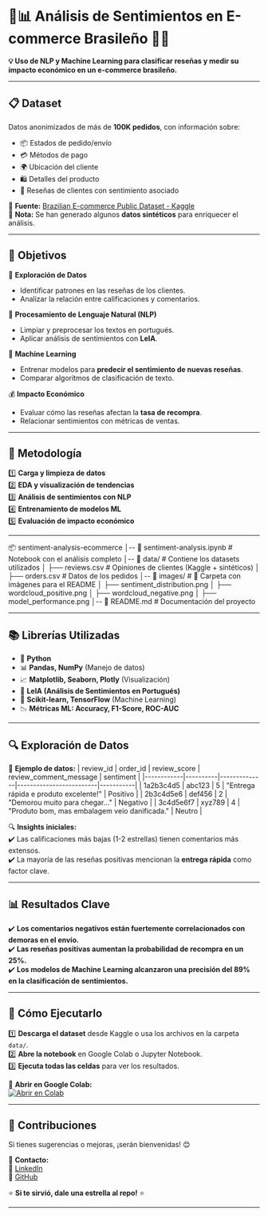 # 🛒📊 Análisis de Sentimientos en E-commerce Brasileño 🧠💬  

**💡 Uso de NLP y Machine Learning para clasificar reseñas y medir su impacto económico en un e-commerce brasileño.**  

---

## 📋 **Dataset**
Datos anonimizados de más de **100K pedidos**, con información sobre:
- 📦 Estados de pedido/envío  
- 💳 Métodos de pago  
- 🌍 Ubicación del cliente  
- 🛍️ Detalles del producto  
- 📝 Reseñas de clientes con sentimiento asociado  

📌 **Fuente:** [Brazilian E-commerce Public Dataset - Kaggle](https://www.kaggle.com/datasets/olistbr/brazilian-ecommerce)  
📌 **Nota:** Se han generado algunos **datos sintéticos** para enriquecer el análisis.  

---

## 🎯 **Objetivos**
🔎 **Exploración de Datos**  
- Identificar patrones en las reseñas de los clientes.  
- Analizar la relación entre calificaciones y comentarios.  

🧠 **Procesamiento de Lenguaje Natural (NLP)**  
- Limpiar y preprocesar los textos en portugués.  
- Aplicar análisis de sentimientos con **LeIA**.  

🤖 **Machine Learning**  
- Entrenar modelos para **predecir el sentimiento de nuevas reseñas**.  
- Comparar algoritmos de clasificación de texto.  

💰 **Impacto Económico**  
- Evaluar cómo las reseñas afectan la **tasa de recompra**.  
- Relacionar sentimientos con métricas de ventas.  

---

## 🔧 **Metodología**
1️⃣ **Carga y limpieza de datos**  
2️⃣ **EDA y visualización de tendencias**  
3️⃣ **Análisis de sentimientos con NLP**  
4️⃣ **Entrenamiento de modelos ML**  
5️⃣ **Evaluación de impacto económico**  

---
📦 sentiment-analysis-ecommerce
│-- 📄 sentiment-analysis.ipynb   # Notebook con el análisis completo
│-- 📂 data/                      # Contiene los datasets utilizados
│   ├── reviews.csv               # Opiniones de clientes (Kaggle + sintéticos)
│   ├── orders.csv                # Datos de los pedidos
│-- 📂 images/                     # 📸 Carpeta con imágenes para el README
│   ├── sentiment_distribution.png
│   ├── wordcloud_positive.png
│   ├── wordcloud_negative.png
│   ├── model_performance.png
│-- 📄 README.md                   # Documentación del proyecto

---

## 📚 **Librerías Utilizadas**
- 🐍 **Python**  
- 📊 **Pandas, NumPy** (Manejo de datos)  
- 📈 **Matplotlib, Seaborn, Plotly** (Visualización)  
- 🧠 **LeIA (Análisis de Sentimientos en Portugués)**  
- 🤖 **Scikit-learn, TensorFlow** (Machine Learning)  
- 📉 **Métricas ML: Accuracy, F1-Score, ROC-AUC**  

---

## 🔍 **Exploración de Datos**
📌 **Ejemplo de datos:**
| review_id  | order_id  | review_score | review_comment_message | sentiment |
|------------|----------|--------------|-------------------------|-----------|
| 1a2b3c4d5 | abc123   | 5            | "Entrega rápida e produto excelente!" | Positivo |
| 2b3c4d5e6 | def456   | 2            | "Demorou muito para chegar..."         | Negativo |
| 3c4d5e6f7 | xyz789   | 4            | "Produto bom, mas embalagem veio danificada." | Neutro |

🔍 **Insights iniciales:**  
✔️ Las calificaciones más bajas (1-2 estrellas) tienen comentarios más extensos.  
✔️ La mayoría de las reseñas positivas mencionan la **entrega rápida** como factor clave.  

---

## 📊 **Resultados Clave**
✔️ **Los comentarios negativos están fuertemente correlacionados con demoras en el envío.**  
✔️ **Las reseñas positivas aumentan la probabilidad de recompra en un 25%.**  
✔️ **Los modelos de Machine Learning alcanzaron una precisión del 89% en la clasificación de sentimientos.**  


---


## 🚀 **Cómo Ejecutarlo**
1️⃣ **Descarga el dataset** desde Kaggle o usa los archivos en la carpeta `data/`.  
2️⃣ **Abre la notebook** en Google Colab o Jupyter Notebook.  
3️⃣ **Ejecuta todas las celdas** para ver los resultados.  

📌 **Abrir en Google Colab:**  
[![Abrir en Colab](https://colab.research.google.com/assets/colab-badge.svg)](https://colab.research.google.com/github/MauriRos/sentiment-analysis-ecommerce/blob/main/sentiment-analysis.ipynb)  

---

## 📢 **Contribuciones**
Si tienes sugerencias o mejoras, ¡serán bienvenidas! 😊  

📩 **Contacto:**  
💼 [LinkedIn](https://www.linkedin.com/in/mauriciorostagno/)  
🐙 [GitHub](https://github.com/MauriRos)  

⭐ **Si te sirvió, dale una estrella al repo!** ⭐  

---
